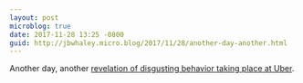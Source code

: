 ```yaml
---
layout: post
microblog: true
date: 2017-11-28 13:25 -0800
guid: http://jbwhaley.micro.blog/2017/11/28/another-day-another.html
---
```

Another day, another [revelation of disgusting behavior taking place at Uber](https://www.cnbc.com/2017/11/28/uber-waymo-hearing-trial-delayed-amid-new-evidence.html).
